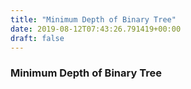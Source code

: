 ```yaml
---
title: "Minimum Depth of Binary Tree"
date: 2019-08-12T07:43:26.791419+00:00
draft: false
---
```


### Minimum Depth of Binary Tree
